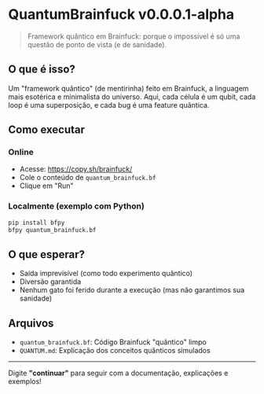 # QuantumBrainfuck v0.0.0.1-alpha

> Framework quântico em Brainfuck: porque o impossível é só uma questão de ponto de vista (e de sanidade).

## O que é isso?
Um "framework quântico" (de mentirinha) feito em Brainfuck, a linguagem mais esotérica e minimalista do universo. Aqui, cada célula é um qubit, cada loop é uma superposição, e cada bug é uma feature quântica.

## Como executar

### Online
- Acesse: https://copy.sh/brainfuck/
- Cole o conteúdo de `quantum_brainfuck.bf`
- Clique em "Run"

### Localmente (exemplo com Python)
```bash
pip install bfpy
bfpy quantum_brainfuck.bf
```

## O que esperar?
- Saída imprevisível (como todo experimento quântico)
- Diversão garantida
- Nenhum gato foi ferido durante a execução (mas não garantimos sua sanidade)

## Arquivos
- `quantum_brainfuck.bf`: Código Brainfuck "quântico" limpo
- `QUANTUM.md`: Explicação dos conceitos quânticos simulados

---

Digite **"continuar"** para seguir com a documentação, explicações e exemplos! 